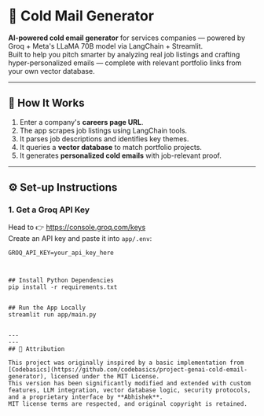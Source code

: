 # 📧 Cold Mail Generator

**AI-powered cold email generator** for services companies — powered by Groq + Meta's LLaMA 70B model via LangChain + Streamlit.  
Built to help you pitch smarter by analyzing real job listings and crafting hyper-personalized emails — complete with relevant portfolio links from your own vector database.

---

## 🧠 How It Works
1. Enter a company's **careers page URL**.
2. The app scrapes job listings using LangChain tools.
3. It parses job descriptions and identifies key themes.
4. It queries a **vector database** to match portfolio projects.
5. It generates **personalized cold emails** with job-relevant proof.

---

## ⚙️ Set-up Instructions

### 1. Get a Groq API Key
Head to 👉 https://console.groq.com/keys  
Create an API key and paste it into `app/.env`:

```dotenv
GROQ_API_KEY=your_api_key_here



## Install Python Dependencies
pip install -r requirements.txt


## Run the App Locally
streamlit run app/main.py


---
---
## 🙏 Attribution

This project was originally inspired by a basic implementation from [Codebasics](https://github.com/codebasics/project-genai-cold-email-generator), licensed under the MIT License.  
This version has been significantly modified and extended with custom features, LLM integration, vector database logic, security protocols, and a proprietary interface by **Abhishek**.  
MIT license terms are respected, and original copyright is retained.
